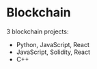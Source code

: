 # Blockchain
3 blockchain projects: 
<ul>
  <li>Python, JavaScript, React
  <li>JavaScript, Solidity, React
  <li>C++
</ul>
